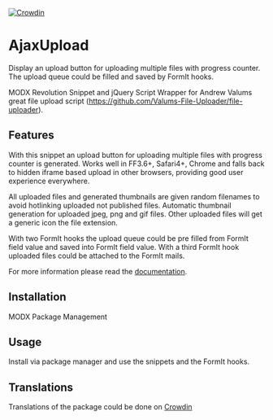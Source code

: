 [![Crowdin](https://d322cqt584bo4o.cloudfront.net/ajaxupload/localized.svg)](https://crowdin.com/project/ajaxupload)

# AjaxUpload

Display an upload button for uploading multiple files with progress counter. The
upload queue could be filled and saved by FormIt hooks.

MODX Revolution Snippet and jQuery Script Wrapper for Andrew Valums great file
upload script (https://github.com/Valums-File-Uploader/file-uploader).

## Features

With this snippet an upload button for uploading multiple files with
progress counter is generated. Works well in FF3.6+, Safari4+, Chrome and falls
back to hidden iframe based upload in other browsers, providing good user
experience everywhere.

All uploaded files and generated thumbnails are given random filenames to avoid
hotlinking uploaded not published files. Automatic thumbnail generation for
uploaded jpeg, png and gif files. Other uploaded files will get a generic icon
the file extension.

With two FormIt hooks the upload queue could be pre filled from FormIt field
value and saved into FormIt field value. With a third FormIt hook uploaded
files could be attached to the FormIt mails.

For more information please read the [documentation](http://jako.github.io/AjaxUpload/).

## Installation

MODX Package Management

## Usage

Install via package manager and use the snippets and the FormIt hooks.

## Translations

Translations of the package could be done on [Crowdin](https://crowdin.com/project/ajaxupload)
